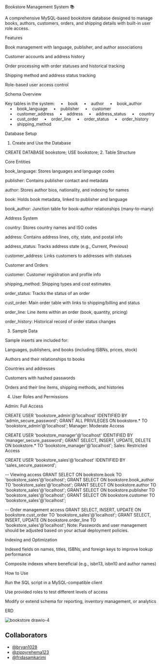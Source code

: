 Bookstore Management System 📚



A comprehensive MySQL-based bookstore database designed to manage books, authors, customers, orders, and shipping details with built-in user role access.



Features

Book management with language, publisher, and author associations

Customer accounts and address history

Order processing with order statuses and historical tracking

Shipping method and address status tracking

Role-based user access control

Schema Overview

Key tables in the system:
    •    book
    •    author
    •    book_author
    •    book_language
    •    publisher
    •    customer
    •    customer_address
    •    address
    •    address_status
    •    country
    •    cust_order
    •    order_line
    •    order_status
    •    order_history
    •    shipping_method


Database Setup



1. Create and Use the Database

CREATE DATABASE bookstore;
USE bookstore;
2. Table Structure



Core Entities

book_language: Stores languages and language codes

publisher: Contains publisher contact and metadata

author: Stores author bios, nationality, and indexing for names

book: Holds book metadata, linked to publisher and language

book_author: Junction table for book-author relationships (many-to-many)



Address System

country: Stores country names and ISO codes

address: Contains address lines, city, state, and postal info

address_status: Tracks address state (e.g., Current, Previous)

customer_address: Links customers to addresses with statuses



Customer and Orders

customer: Customer registration and profile info

shipping_method: Shipping types and cost estimates

order_status: Tracks the status of an order

cust_order: Main order table with links to shipping/billing and status

order_line: Line items within an order (book, quantity, pricing)

order_history: Historical record of order status changes



3. Sample Data



Sample inserts are included for:

Languages, publishers, and books (including ISBNs, prices, stock)

Authors and their relationships to books

Countries and addresses

Customers with hashed passwords

Orders and their line items, shipping methods, and histories



4. User Roles and Permissions



Admin: Full Access

CREATE USER 'bookstore_admin'@'localhost' IDENTIFIED BY 'admin_secure_password';
GRANT ALL PRIVILEGES ON bookstore.* TO 'bookstore_admin'@'localhost';
Manager: Moderate Access

CREATE USER 'bookstore_manager'@'localhost' IDENTIFIED BY 'manager_secure_password';
GRANT SELECT, INSERT, UPDATE, DELETE ON bookstore.* TO 'bookstore_manager'@'localhost';
Sales: Restricted Access

CREATE USER 'bookstore_sales'@'localhost' IDENTIFIED BY 'sales_secure_password';

-- Viewing access
GRANT SELECT ON bookstore.book TO 'bookstore_sales'@'localhost';
GRANT SELECT ON bookstore.book_author TO 'bookstore_sales'@'localhost';
GRANT SELECT ON bookstore.author TO 'bookstore_sales'@'localhost';
GRANT SELECT ON bookstore.publisher TO 'bookstore_sales'@'localhost';
GRANT SELECT ON bookstore.customer TO 'bookstore_sales'@'localhost';

-- Order management access
GRANT SELECT, INSERT, UPDATE ON bookstore.cust_order TO 'bookstore_sales'@'localhost';
GRANT SELECT, INSERT, UPDATE ON bookstore.order_line TO 'bookstore_sales'@'localhost';
Note: Passwords and user management should be adjusted based on your actual deployment policies.


Indexing and Optimization

Indexed fields on names, titles, ISBNs, and foreign keys to improve lookup performance

Composite indexes where beneficial (e.g., isbn13, isbn10 and author names)



How to Use

Run the SQL script in a MySQL-compatible client

Use provided roles to test different levels of access

Modify or extend schema for reporting, inventory management, or analytics

ERD


![bookstore drawio-4](https://github.com/user-attachments/assets/d08d25ab-c415-4af7-84cd-ebe85bd0e4d7)


## Collaborators

- [@bryan1028](https://github.com/bryan1028) 
- [@zippyrehema123](https://github.com/zippyrehema123) 
- [@fridasamkarimi](https://github.com/fridasamkarimi)


